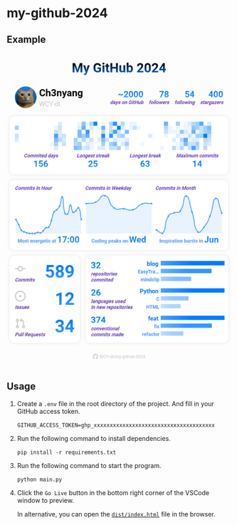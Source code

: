 # my-github-2024

## Example

![example](example.png)

## Usage

1. Create a `.env` file in the root directory of the project. And fill in your GitHub access token.

    ```shell
    GITHUB_ACCESS_TOKEN=ghp_xxxxxxxxxxxxxxxxxxxxxxxxxxxxxxxxxxxxxx
    ```

2. Run the following command to install dependencies.

    ```shell
    pip install -r requirements.txt
    ```

3. Run the following command to start the program.

    ```shell
    python main.py
    ```

4. Click the `Go Live` button in the bottom right corner of the VSCode window to preview.

    In alternative, you can open the [`dist/index.html`](dist/index.html) file in the browser.
